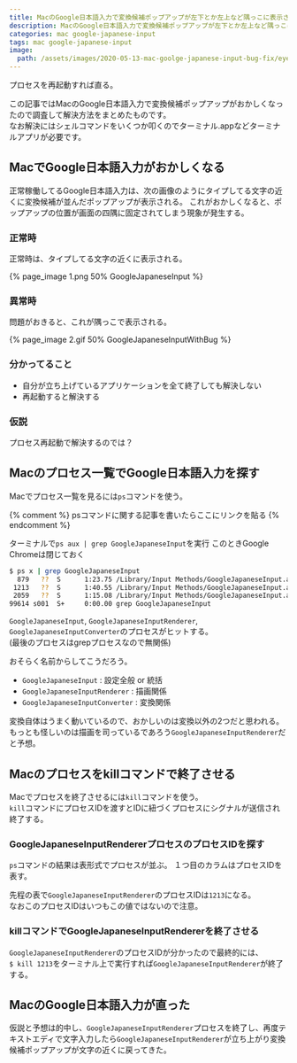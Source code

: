 ```yaml
---
title: MacのGoogle日本語入力で変換候補ポップアップが左下とか左上など隅っこに表示される
description: MacのGoogle日本語入力で変換候補ポップアップが左下とか左上など隅っこに表示される不具合バグが発生したのでプロセス探して終了させる解決方法をまとめた記事です。
categories: mac google-japanese-input
tags: mac google-japanese-input
image:
  path: /assets/images/2020-05-13-mac-goolge-japanese-input-bug-fix/eyecatch.png
---
```

プロセスを再起動すれば直る。

この記事ではMacのGoogle日本語入力で変換候補ポップアップがおかしくなったので調査して解決方法をまとめたものです。  
なお解決にはシェルコマンドをいくつか叩くのでターミナル.appなどターミナルアプリが必要です。

## MacでGoogle日本語入力がおかしくなる

正常稼働してるGoogle日本語入力は、次の画像のようにタイプしてる文字の近くに変換候補が並んだポップアップが表示される。
これがおかしくなると、ポップアップの位置が画面の四隅に固定されてしまう現象が発生する。

### 正常時

正常時は、タイプしてる文字の近くに表示される。

{% page_image 1.png 50% GoogleJapaneseInput %}

### 異常時

問題がおきると、これが隅っこで表示される。

{% page_image 2.gif 50% GoogleJapaneseInputWithBug %}

### 分かってること

- 自分が立ち上げているアプリケーションを全て終了しても解決しない
- 再起動すると解決する

### 仮説
プロセス再起動で解決するのでは？

## Macのプロセス一覧でGoogle日本語入力を探す

Macでプロセス一覧を見るには`ps`コマンドを使う。

{% comment %}
psコマンドに関する記事を書いたらここにリンクを貼る
{% endcomment %}

ターミナルで`ps aux | grep GoogleJapaneseInput`を実行
このときGoogle Chromeは閉じておく

```sh
$ ps x | grep GoogleJapaneseInput
  879   ??  S      1:23.75 /Library/Input Methods/GoogleJapaneseInput.app/Contents/MacOS/GoogleJapaneseInput
 1213   ??  S      1:40.55 /Library/Input Methods/GoogleJapaneseInput.app/Contents/Resources/GoogleJapaneseInputRenderer.app/Contents/MacOS/GoogleJapaneseInputRenderer
 2059   ??  S      1:15.08 /Library/Input Methods/GoogleJapaneseInput.app/Contents/Resources/GoogleJapaneseInputConverter.app/Contents/MacOS/GoogleJapaneseInputConverter
99614 s001  S+     0:00.00 grep GoogleJapaneseInput
```

`GoogleJapaneseInput`, `GoogleJapaneseInputRenderer`, `GoogleJapaneseInputConverter`のプロセスがヒットする。  
(最後のプロセスはgrepプロセスなので無関係)

おそらく名前からしてこうだろう。

- `GoogleJapaneseInput` : 設定全般 or 統括
- `GoogleJapaneseInputRenderer` : 描画関係
- `GoogleJapaneseInputConverter` : 変換関係

変換自体はうまく動いているので、おかしいのは変換以外の2つだと思われる。
もっとも怪しいのは描画を司っているであろう`GoogleJapaneseInputRenderer`だと予想。

## Macのプロセスをkillコマンドで終了させる

Macでプロセスを終了させるには`kill`コマンドを使う。  
`kill`コマンドにプロセスIDを渡すとIDに紐づくプロセスにシグナルが送信され終了する。

### GoogleJapaneseInputRendererプロセスのプロセスIDを探す
`ps`コマンドの結果は表形式でプロセスが並ぶ。
１つ目のカラムはプロセスIDを表す。

先程の表で`GoogleJapaneseInputRenderer`のプロセスIDは`1213`になる。  
なおこのプロセスIDはいつもこの値ではないので注意。

### killコマンドでGoogleJapaneseInputRendererを終了させる
`GoogleJapaneseInputRenderer`のプロセスIDが分かったので最終的には、  
`$ kill 1213`をターミナル上で実行すれば`GoogleJapaneseInputRenderer`が終了する。

## MacのGoogle日本語入力が直った
仮説と予想は的中し、`GoogleJapaneseInputRenderer`プロセスを終了し、再度テキストエディで文字入力したら`GoogleJapaneseInputRenderer`が立ち上がり変換候補ポップアップが文字の近くに戻ってきた。
